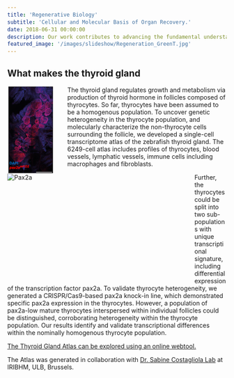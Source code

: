 ```yaml
---
title: 'Regenerative Biology'
subtitle: 'Cellular and Molecular Basis of Organ Recovery.'
date: 2018-06-31 00:00:00
description: Our work contributes to advancing the fundamental understanding of how cells collaborate to achieve remarkable regenerative feats. We explore the incredible potential of harnessing the body's natural ability to heal and rejuvenate itself. We explore how the regenerative potential interacts with evolution, nutrition and disease.
featured_image: '/images/slideshow/Regeneration_GreenT.jpg'
---
```


## What makes the thyroid gland

<img src="/images/ThyroidGland.png" alt="ThyroidGland" style="float:left;width:108px;height:200px;margin:0px 30px 0px 0px">

The thyroid gland regulates growth and metabolism via production of thyroid hormone in follicles composed of thyrocytes. So far, thyrocytes have been assumed to be a homogenous population. To uncover genetic heterogeneity in the thyrocyte population, and molecularly characterize the non-thyrocyte cells surrounding the follicle, we developed a single-cell transcriptome atlas of the zebrafish thyroid gland. The 6249-cell atlas includes profiles of thyrocytes, blood vessels, lymphatic vessels, immune cells including macrophages and fibroblasts. 

<img src="/images/pax2a.gif" alt="Pax2a" style="float:left;width:400px;height:240px;margin:0px 30px 0px 0px"> 

Further, the thyrocytes could be split into two sub-populations with unique transcriptional signature, including differential expression of the transcription factor pax2a. To validate thyrocyte heterogeneity, we generated a CRISPR/Cas9-based pax2a knock-in line, which demonstrated specific pax2a expression in the thyrocytes. However, a population of pax2a-low mature thyrocytes interspersed within individual follicles could be distinguished, corroborating heterogeneity within the thyrocyte population. Our results identify and validate transcriptional differences within the nominally homogenous thyrocyte population.  
  
[The Thyroid Gland Atlas can be explored using an online webtool.](https://sumeet.shinyapps.io/zfthyroid/) 

The Atlas was generated in collaboration with [Dr. Sabine Costagliola Lab](https://costalab.ulb.ac.be/) at IRIBHM, ULB, Brussels.